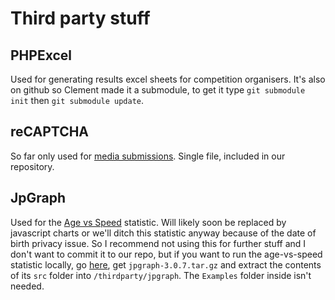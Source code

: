 # Third party stuff

## PHPExcel
Used for generating results excel sheets for competition organisers. It's
also on github so Clement made it a submodule, to get it type `git submodule init` then `git submodule update`.

## reCAPTCHA
So far only used for [media submissions](http://worldcubeassociation.org/results/media_insertion.php).
Single file, included in our repository.

## JpGraph
Used for the [Age vs Speed](http://worldcubeassociation.org/results/misc/age_vs_speed.html)
statistic. Will likely soon be replaced by javascript charts or we'll ditch this statistic
anyway because of the date of birth privacy issue. So I recommend not using this for further
stuff and I don't want to commit it to our repo, but if you want to run the age-vs-speed
statistic locally, go [here](http://jpgraph.net/download/), get `jpgraph-3.0.7.tar.gz` and
extract the contents of its `src` folder into `/thirdparty/jpgraph`. The `Examples` folder
inside isn't needed.
